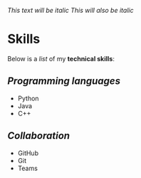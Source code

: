 *This text will be italic*
_This will also be italic_

# Skills

Below is a _list_ of my **technical skills**:

## _Programming languages_
- Python
- Java
- C++

## _Collaboration_
- GitHub
- Git
- Teams

